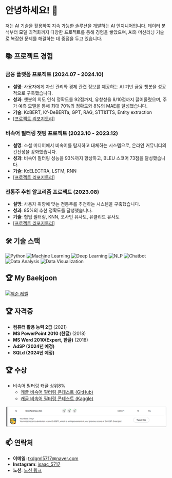 # 안녕하세요! 👋
저는 AI 기술을 활용하여 지속 가능한 솔루션을 개발하는 AI 엔지니어입니다. 데이터 분석부터 모델 최적화까지 다양한 프로젝트를 통해 경험을 쌓았으며, AI와 머신러닝 기술로 복잡한 문제를 해결하는 데 중점을 두고 있습니다.

## 📚 프로젝트 경험

### 금융 플랫폼 프로젝트 (2024.07 - 2024.10)
- **설명**: 사용자에게 자산 관리와 경제 관련 정보를 제공하는 AI 기반 금융 챗봇을 성공적으로 구축했습니다.
- **성과**: 챗봇의 의도 인식 정확도를 92점까지, 유창성을 8/10점까지 끌어올렸으며, 주가 예측 모델을 통해 최대 70%의 정확도와 8%의 MAE를 달성했습니다.
- **기술**: KcBERT, Kf-DeBERTa, GPT, RAG, STT&TTS, Entity extraction
- [[프로젝트 리포지토리](https://github.com/LittlePrince327/AICC_MyAssetPlan.git)]

### 비속어 필터링 챗팅 프로젝트 (2023.10 - 2023.12)
- **설명**: 소셜 미디어에서 비속어를 탐지하고 대체하는 시스템으로, 온라인 커뮤니티의 건전성을 강화했습니다.
- **성과**: 비속어 필터링 성능을 93%까지 향상하고, BLEU 스코어 73점을 달성했습니다.
- **기술**: KcELECTRA, LSTM, RNN
- [[프로젝트 리포지토리](https://github.com/LittlePrince327/X_filter.git)]

### 전통주 추천 알고리즘 프로젝트 (2023.08)
- **설명**: 사용자 취향에 맞는 전통주를 추천하는 시스템을 구축했습니다.
- **성과**: 85%의 추천 정확도를 달성했습니다.
- **기술**: 협업 필터링, KNN, 코사인 유사도, 유클리드 유사도
- [[프로젝트 리포지토리](https://github.com/eunsol1023/Idle_cloud.git)]

## 🛠️ 기술 스택
![Python](https://img.shields.io/badge/Python-3776AB?style=flat-square&logo=python&logoColor=white)
![Machine Learning](https://img.shields.io/badge/Machine%20Learning-%235835CC.svg?style=flat-square)
![Deep Learning](https://img.shields.io/badge/Deep%20Learning-%235835CC.svg?style=flat-square)
![NLP](https://img.shields.io/badge/NLP-%235835CC.svg?style=flat-square)
![Chatbot](https://img.shields.io/badge/Chatbot-%23FFDD44.svg?style=flat-square)
![Data Analysis](https://img.shields.io/badge/Data%20Analysis-%2332CD32.svg?style=flat-square)
![Data Visualization](https://img.shields.io/badge/Data%20Visualization-%234B0082.svg?style=flat-square)

## 🏆 My Baekjoon
[![백준 레벨](https://mazassumnida.wtf/api/v2/generate_badge?boj=tkdgml5717)](https://solved.ac/profile/tkdgml5717)

  
## 🏆 자격증
- **컴퓨터 활용 능력 2급** (2021)
- **MS PowerPoint 2010 (한글)** (2018)
- **MS Word 2010(Expert, 한글)** (2018)
- **AdSP (2024년 예정)**
- **SQLd (2024년 예정)**

## 🏆 수상
- 비속어 필터링 캐글 상위8%
  - [캐글 비속어 필터링 콘테스트 (GitHub)](https://github.com/YukyungShim/Competition/tree/main/01_Korean%20Hate%20Speech%20Detection)  
  - [캐글 비속어 필터링 콘테스트 (Kaggle)](https://www.kaggle.com/competitions/korean-hate-speech-detection)

![Kaggle Contest Reward](https://github.com/LittlePrince327/LittlePrince327/blob/main/picture/kaggle_contest_reward.png?raw=true)

## 📫 연락처
- **이메일**: tkdgml5717@naver.com
- **Instagram**: [isaac_5717](https://www.instagram.com/isaac_5717/)
- **노션**: [노션 링크](https://plausible-sedum-d7d.notion.site/a0fade69cdbc4bc7897c891024a79794?pvs=4)

